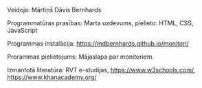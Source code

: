 Veidoja: Mārtiņš Dāvis Bernhards

Programmatūras prasības: Marta uzdevums, pielieto: HTML, CSS, JavaScript

Programmas instalācija: https://mdbernhards.github.io/monitori/

Prorammas pielietojums: Mājaslapa par monitoriem.

Izmantotā literatūra: RVT e-studijas, https://www.w3schools.com/, https://www.khanacademy.org/




